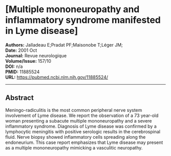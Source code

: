 # [Multiple mononeuropathy and inflammatory syndrome manifested in Lyme disease]

**Authors:** Jalladeau E;Pradat PF;Maisonobe T;Léger JM;  
**Date:** 2001 Oct  
**Journal:** Revue neurologique  
**Volume/Issue:** 157/10  
**DOI:** n/a  
**PMID:** 11885524  
**URL:** https://pubmed.ncbi.nlm.nih.gov/11885524/

---

## Abstract

Meningo-radiculitis is the most common peripheral nerve system involvement of Lyme disease. We report the observation of a 73 year-old woman presenting a subacute multiple mononeuropathy and a severe inflammatory syndrome. Diagnosis of Lyme disease was confirmed by a lymphocytic meningitis with positive serologic results in the cerebrospinal fluid. Nerve biopsy showed inflammatory cells spreading along the endoneurium. This case report emphasizes that Lyme disease may present as a multiple mononeuropathy mimicking a vasculitic neuropathy.
